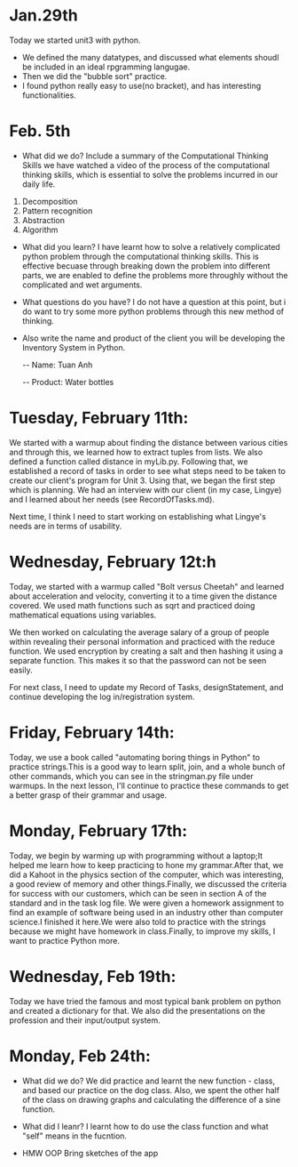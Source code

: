 Jan.29th
==========
Today we started unit3 with python.
- We defined the many datatypes, and discussed what elements shoudl be included in an ideal rpgramming langugae.
- Then we did the "bubble sort" practice.
- I found python really easy to use(no bracket), and has interesting functionalities.

Feb. 5th
===========
- What did we do? Include a summary of the Computational Thinking Skills
we have watched a video of the process of the computational thinking skills, which is essential to solve the problems incurred 
in our daily life.
1. Decomposition
1. Pattern recognition
1. Abstraction
1. Algorithm

- What did you learn?
I have learnt how to solve a relatively complicated python problem through the computational thinking skills.
This is effective becuase through breaking down the problem into different parts, we are enabled to define the problems more
throughly without the complicated and wet arguments.

- What questions do you have?
I do not have a question at this point, but i do want to try some more python problems through this new 
method of thinking.

- Also write the name and product of the client you will be developing the Inventory System in Python.

  -- Name: Tuan Anh

  -- Product: Water bottles

Tuesday, February 11th:
=======================

We started with a warmup about finding the distance between various cities and through this, we learned how to extract tuples from lists. We also defined a function called distance in myLib.py. Following that, we established a record of tasks in order to see what steps need to be taken to create our client's program for Unit 3. Using that, we began the first step which is planning. We had an interview with our client (in my case, Lingye) and I learned about her needs (see RecordOfTasks.md).

Next time, I think I need to start working on establishing what Lingye's needs are in terms of usability.

Wednesday, February 12t:h
=====
Today, we started with a warmup called "Bolt versus Cheetah" and learned about acceleration and velocity, converting it to a time given the distance covered. We used math functions such as sqrt and practiced doing mathematical equations using variables.

We then worked on calculating the average salary of a group of people within revealing their personal information and practiced with the reduce function. We used encryption by creating a salt and then hashing it using a separate function. This makes it so that the password can not be seen easily.

For next class, I need to update my Record of Tasks, designStatement, and continue developing the log in/registration system.

Friday, February 14th:
====
Today, we use a book called "automating boring things in Python" to practice strings.This is a good way to learn split, join, and a whole bunch of other commands, which you can see in the stringman.py file under warmups.
In the next lesson, I'll continue to practice these commands to get a better grasp of their grammar and usage.

Monday, February 17th:
===
Today, we begin by warming up with programming without a laptop;It helped me learn how to keep practicing to hone my grammar.After that, we did a Kahoot in the physics section of the computer, which was interesting, a good review of memory and other things.Finally, we discussed the criteria for success with our customers, which can be seen in section A of the standard and in the task log file.
We were given a homework assignment to find an example of software being used in an industry other than computer science.I finished it here.We were also told to practice with the strings because we might have homework in class.Finally, to improve my skills, I want to practice Python more.

Wednesday, Feb 19th:
===

Today we have tried the famous and most typical bank problem on python and created a dictionary for that.
We also did the presentations on the profession and their input/output system.

Monday, Feb 24th:
===
- What did we do?
We did practice and learnt the new function - class, and based our practice on the dog class.
Also, we spent the other half of the class on drawing graphs and calculating the difference of a sine function.

- What did I leanr?
I learnt how to do use the class function and what "self" means in the fucntion.

- HMW
OOP
Bring sketches of the app
